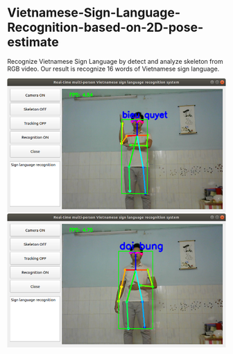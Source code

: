 # Vietnamese-Sign-Language-Recognition-based-on-2D-pose-estimate
Recognize Vietnamese Sign Language by detect and analyze skeleton from RGB video.
Our result is recognize 16 words of Vietnamese sign language.

<img src="bieu_quyet.png">
<img src="doi_bung.png">
